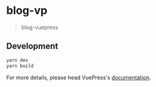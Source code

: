 # blog-vp

> blog-vuepress

## Development

```bash
yarn dev
yarn build
```

For more details, please head VuePress's [documentation](https://v1.vuepress.vuejs.org/).

